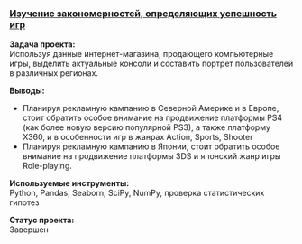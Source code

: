 ### [Изучение закономерностей, определяющих успешность игр](https://github.com/chusovalex/DataScienceProjects/blob/main/project_04/project_04_research_videogame_market.ipynb)

**Задача проекта:**\
Используя данные интернет-магазина, продающего компьютерные игры, выделить актуальные консоли и составить портрет пользователей в различных регионах.

**Выводы:**
- Планируя рекламную кампанию в Северной Америке и в Европе, стоит обратить особое внимание на продвижение платформы PS4 (как более новую версию популярной PS3), а также платформу X360, и в особенности игр в жанрах Action, Sports, Shooter
- Планируя рекламную кампанию в Японии, стоит обратить особое внимание на продвижение платформы 3DS и японский жанр игры Role-playing.

**Используемые инструменты:**\
Python, Pandas, Seaborn, SciPy, NumPy, проверка статистических гипотез

**Cтатус проекта:**\
Завершен
